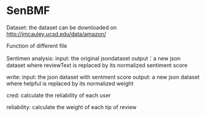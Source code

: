 # SenBMF
Dataset: the dataset can be downloaded  on http://jmcauley.ucsd.edu/data/amazon/

Function of different file

Sentimen analysis:
input: the original jsondataset
output：a new json dataset where reviewText is replaced by its normalized sentiment score

write:
input: the json dataset with sentment score
output: a new json dataset where helpful is replaced by its normalized weight

cred:
calculate the reliability of each user

reliability:
calculate the weight of each tip of review
